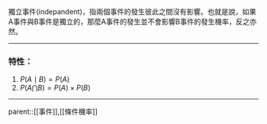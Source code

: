 獨立事件(indepandent)，指兩個事件的發生彼此之間沒有影響。也就是說，如果A事件與B事件是獨立的，那麼A事件的發生並不會影響B事件的發生機率，反之亦然。
- - -
### 特性：
1. $P(A \mid B)=P(A)$
2. $P(A \bigcap B)=P(A)\times P(B)$
- - -
parent::[[事件]],[[條件機率]]